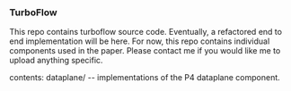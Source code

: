 ### TurboFlow

This repo contains turboflow source code. Eventually, a refactored end to end implementation will be here. For now, this repo contains individual components used in the paper. Please contact me if you would like me to upload anything specific. 

contents:
dataplane/ -- implementations of the P4 dataplane component. 
